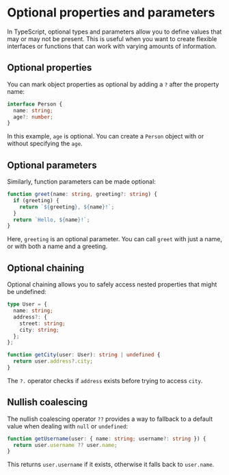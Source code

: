 # Optional properties and parameters

In TypeScript, optional types and parameters allow you to define values that may or may not be present. This is useful when you want to create flexible interfaces or functions that can work with varying amounts of information.

## Optional properties

You can mark object properties as optional by adding a `?` after the property name:

```typescript
interface Person {
  name: string;
  age?: number;
}
```

In this example, `age` is optional. You can create a `Person` object with or without specifying the `age`.

## Optional parameters

Similarly, function parameters can be made optional:

```typescript
function greet(name: string, greeting?: string) {
  if (greeting) {
    return `${greeting}, ${name}!`;
  }
  return `Hello, ${name}!`;
}
```

Here, `greeting` is an optional parameter. You can call `greet` with just a name, or with both a name and a greeting.

## Optional chaining

Optional chaining allows you to safely access nested properties that might be undefined:

````typescript
type User = {
  name: string;
  address?: {
    street: string;
    city: string;
  };
};

function getCity(user: User): string | undefined {
  return user.address?.city;
}
````

The `?.` operator checks if `address` exists before trying to access `city`.

## Nullish coalescing

The nullish coalescing operator `??` provides a way to fallback to a default value when dealing with `null` or `undefined`:

```typescript
function getUsername(user: { name: string; username?: string }) {
  return user.username ?? user.name;
}
```

This returns `user.username` if it exists, otherwise it falls back to `user.name`.
